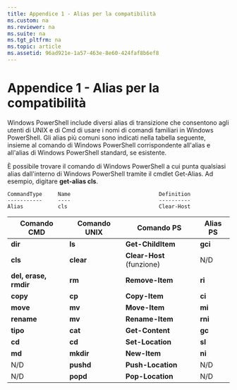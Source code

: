 ```yaml
---
title: Appendice 1 - Alias per la compatibilità
ms.custom: na
ms.reviewer: na
ms.suite: na
ms.tgt_pltfrm: na
ms.topic: article
ms.assetid: 96ad921e-1a57-463e-8e60-424faf8b6ef8
---
```

# Appendice 1 - Alias per la compatibilità
Windows PowerShell include diversi alias di transizione che consentono agli utenti di UNIX e di Cmd di usare i nomi di comandi familiari in Windows PowerShell. Gli alias più comuni sono indicati nella tabella seguente, insieme al comando di Windows PowerShell corrispondente all'alias e all'alias di Windows PowerShell standard, se esistente.

È possibile trovare il comando di Windows PowerShell a cui punta qualsiasi alias dall'interno di Windows PowerShell tramite il cmdlet Get-Alias. Ad esempio, digitare **get-alias cls**.

```
CommandType     Name                            Definition
-----------     ----                            ----------
Alias           cls                             Clear-Host
```

|Comando CMD|Comando UNIX|Comando PS|Alias PS|
|---------------|----------------|--------------|------------|
|**dir**|**ls**|**Get-ChildItem**|**gci**|
|**cls**|**clear**|**Clear-Host** (funzione)|N/D|
|**del, erase, rmdir**|**rm**|**Remove-Item**|**ri**|
|**copy**|**cp**|**Copy-Item**|**ci**|
|**move**|**mv**|**Move-Item**|**mi**|
|**rename**|**mv**|**Rename-Item**|**rni**|
|**tipo**|**cat**|**Get-Content**|**gc**|
|**cd**|**cd**|**Set-Location**|**sl**|
|**md**|**mkdir**|**New-Item**|**ni**|
|N/D|**pushd**|**Push-Location**|N/D|
|N/D|**popd**|**Pop-Location**|N/D|



<!--HONumber=Apr16_HO1-->


